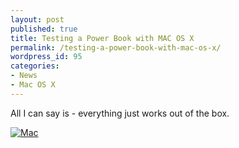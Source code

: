 ```yaml
---
layout: post
published: true
title: Testing a Power Book with MAC OS X
permalink: /testing-a-power-book-with-mac-os-x/
wordpress_id: 95
categories:
- News
- Mac OS X
---
```



All I can say is - everything just works out of the box.

<a href="http://lh6.ggpht.com/-Aiq-4GwZIKQ/UVl8YK2IxtI/AAAAAAAAFdI/Vj3IAu7AUaA/cc-on-mac.png"><img src="http://lh4.ggpht.com/-Sbx5YBaCvvo/UVl8VL8u-RI/AAAAAAAAFdA/AweB_H4rjOI/cc-on-mac-thumb.png" border="0" alt="Mac" /></a>
